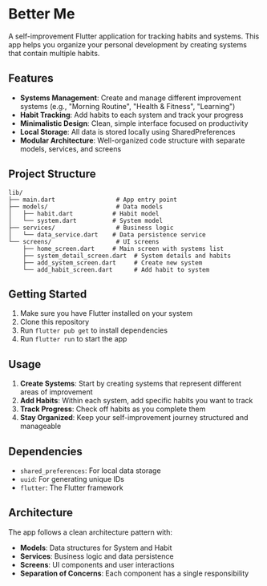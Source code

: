 # Better Me

A self-improvement Flutter application for tracking habits and systems. This app helps you organize your personal development by creating systems that contain multiple habits.

## Features

- **Systems Management**: Create and manage different improvement systems (e.g., "Morning Routine", "Health & Fitness", "Learning")
- **Habit Tracking**: Add habits to each system and track your progress
- **Minimalistic Design**: Clean, simple interface focused on productivity
- **Local Storage**: All data is stored locally using SharedPreferences
- **Modular Architecture**: Well-organized code structure with separate models, services, and screens

## Project Structure

```
lib/
├── main.dart                 # App entry point
├── models/                   # Data models
│   ├── habit.dart           # Habit model
│   └── system.dart          # System model
├── services/                 # Business logic
│   └── data_service.dart    # Data persistence service
└── screens/                  # UI screens
    ├── home_screen.dart     # Main screen with systems list
    ├── system_detail_screen.dart  # System details and habits
    ├── add_system_screen.dart     # Create new system
    └── add_habit_screen.dart      # Add habit to system
```

## Getting Started

1. Make sure you have Flutter installed on your system
2. Clone this repository
3. Run `flutter pub get` to install dependencies
4. Run `flutter run` to start the app

## Usage

1. **Create Systems**: Start by creating systems that represent different areas of improvement
2. **Add Habits**: Within each system, add specific habits you want to track
3. **Track Progress**: Check off habits as you complete them
4. **Stay Organized**: Keep your self-improvement journey structured and manageable

## Dependencies

- `shared_preferences`: For local data storage
- `uuid`: For generating unique IDs
- `flutter`: The Flutter framework

## Architecture

The app follows a clean architecture pattern with:
- **Models**: Data structures for System and Habit
- **Services**: Business logic and data persistence
- **Screens**: UI components and user interactions
- **Separation of Concerns**: Each component has a single responsibility